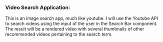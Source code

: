 ### Video Search Application:
<p>
  This is an image search app, much like youtube. I will use the Youtube API to search videos using the input of the user in the Search Bar component. The result will be a rendered video with several thumbnails of other recommended videos pertaining to the search term. 
</p>
